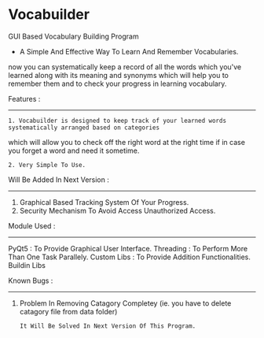 # Vocabuilder
 GUI Based Vocabulary Building Program

 - A Simple And Effective Way To Learn And Remember Vocabularies.


 now you can systematically keep a record of all the words which you've learned along with its meaning and synonyms
 which will help you to remember them and to check your progress in learning vocabulary.

Features : 
************ 
    1. Vocabuilder is designed to keep track of your learned words systematically arranged based on categories 
   which will allow you to check off the right word at the right time if in case you forget a word and need it sometime.


    2. Very Simple To Use.


Will Be Added In Next Version :
**********************************

1. Graphical Based Tracking System Of Your Progress.
2. Security Mechanism To Avoid Access Unauthorized Access.

Module Used : 
**************

PyQt5 : To Provide Graphical User Interface.
Threading : To Perform More Than One Task Parallely.
Custom Libs : To Provide Addition Functionalities.
Buildin Libs


Known Bugs : 
****************
 1. Problem In Removing Catagory Completey (ie. you have to delete catagory file from data folder)

 		It Will Be Solved In Next Version Of This Program.


